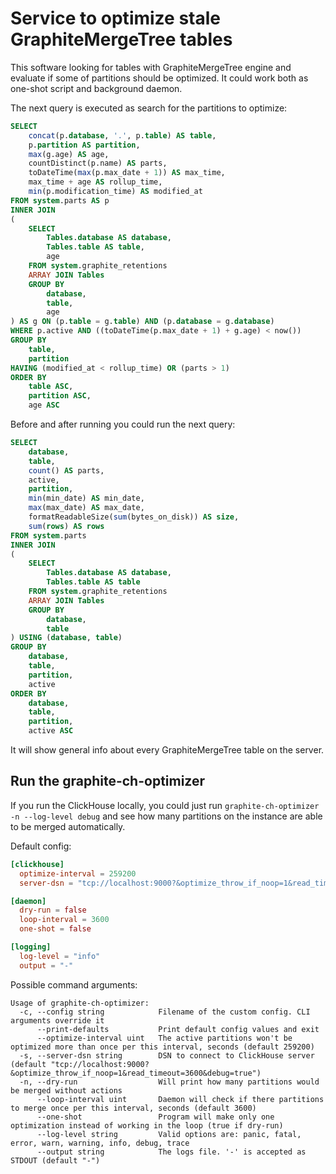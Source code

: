 # Service to optimize stale GraphiteMergeTree tables
This software looking for tables with GraphiteMergeTree engine and evaluate if some of partitions should be optimized. It could work both as one-shot script and background daemon.

The next query is executed as search for the partitions to optimize:

```sql
SELECT
    concat(p.database, '.', p.table) AS table,
    p.partition AS partition,
    max(g.age) AS age,
    countDistinct(p.name) AS parts,
    toDateTime(max(p.max_date + 1)) AS max_time,
    max_time + age AS rollup_time,
    min(p.modification_time) AS modified_at
FROM system.parts AS p
INNER JOIN
(
    SELECT
        Tables.database AS database,
        Tables.table AS table,
        age
    FROM system.graphite_retentions
    ARRAY JOIN Tables
    GROUP BY
        database,
        table,
        age
) AS g ON (p.table = g.table) AND (p.database = g.database)
WHERE p.active AND ((toDateTime(p.max_date + 1) + g.age) < now())
GROUP BY
    table,
    partition
HAVING (modified_at < rollup_time) OR (parts > 1)
ORDER BY
    table ASC,
    partition ASC,
    age ASC
```

Before and after running you could run the next query:

```sql
SELECT
    database,
    table,
    count() AS parts,
    active,
    partition,
    min(min_date) AS min_date,
    max(max_date) AS max_date,
    formatReadableSize(sum(bytes_on_disk)) AS size,
    sum(rows) AS rows
FROM system.parts
INNER JOIN
(
    SELECT
        Tables.database AS database,
        Tables.table AS table
    FROM system.graphite_retentions
    ARRAY JOIN Tables
    GROUP BY
        database,
        table
) USING (database, table)
GROUP BY
    database,
    table,
    partition,
    active
ORDER BY
    database,
    table,
    partition,
    active ASC
```

It will show general info about every GraphiteMergeTree table on the server.

## Run the graphite-ch-optimizer
If you run the ClickHouse locally, you could just run `graphite-ch-optimizer -n --log-level debug` and see how many partitions on the instance are able to be merged automatically.

Default config:

```toml
[clickhouse]
  optimize-interval = 259200
  server-dsn = "tcp://localhost:9000?&optimize_throw_if_noop=1&read_timeout=3600&debug=true"

[daemon]
  dry-run = false
  loop-interval = 3600
  one-shot = false

[logging]
  log-level = "info"
  output = "-"
```

Possible command arguments:

```
Usage of graphite-ch-optimizer:
  -c, --config string            Filename of the custom config. CLI arguments override it
      --print-defaults           Print default config values and exit
      --optimize-interval uint   The active partitions won't be optimized more than once per this interval, seconds (default 259200)
  -s, --server-dsn string        DSN to connect to ClickHouse server (default "tcp://localhost:9000?&optimize_throw_if_noop=1&read_timeout=3600&debug=true")
  -n, --dry-run                  Will print how many partitions would be merged without actions
      --loop-interval uint       Daemon will check if there partitions to merge once per this interval, seconds (default 3600)
      --one-shot                 Program will make only one optimization instead of working in the loop (true if dry-run)
      --log-level string         Valid options are: panic, fatal, error, warn, warning, info, debug, trace
      --output string            The logs file. '-' is accepted as STDOUT (default "-")
```
